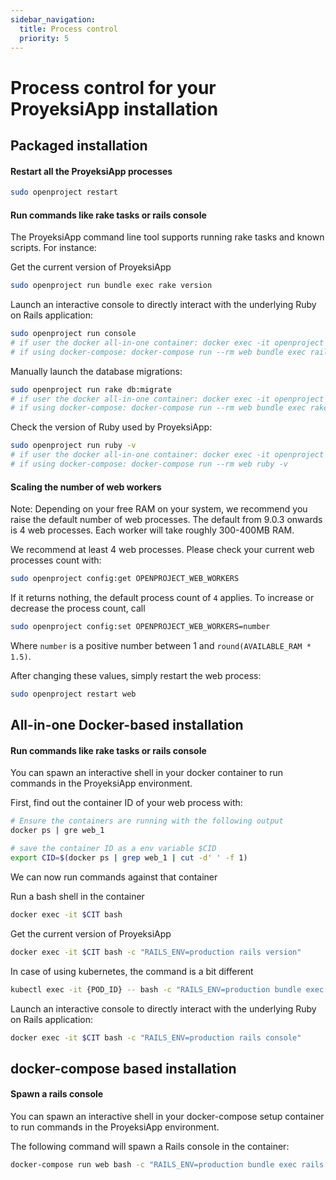 ```yaml
---
sidebar_navigation:
  title: Process control
  priority: 5
---
```


# Process control for your ProyeksiApp installation





## Packaged installation 

#### Restart all the ProyeksiApp processes

```bash
sudo openproject restart
```



#### Run commands like rake tasks or rails console

The ProyeksiApp command line tool supports running rake tasks and known scripts. For instance:

Get the current version of ProyeksiApp

```bash
sudo openproject run bundle exec rake version
```

Launch an interactive console to directly interact with the underlying Ruby on Rails application:

```bash
sudo openproject run console
# if user the docker all-in-one container: docker exec -it openproject bundle exec rails console
# if using docker-compose: docker-compose run --rm web bundle exec rails console
```

Manually launch the database migrations:

```bash
sudo openproject run rake db:migrate
# if user the docker all-in-one container: docker exec -it openproject bundle exec rake db:migrate
# if using docker-compose: docker-compose run --rm web bundle exec rake db:migrate
```

Check the version of Ruby used by ProyeksiApp:

```bash
sudo openproject run ruby -v
# if user the docker all-in-one container: docker exec -it openproject ruby -v
# if using docker-compose: docker-compose run --rm web ruby -v
```



#### Scaling the number of web workers

Note: Depending on your free RAM on your system, we recommend you raise the default number of web processes. The default from 9.0.3 onwards is 4 web processes. Each worker will take roughly 300-400MB RAM.

We recommend at least 4 web processes. Please check your current web processes count with:

```bash
sudo openproject config:get OPENPROJECT_WEB_WORKERS
```

If it returns nothing, the default process count of `4` applies. To increase or decrease the process count, call

```bash
sudo openproject config:set OPENPROJECT_WEB_WORKERS=number
```

Where `number` is a positive number between 1 and `round(AVAILABLE_RAM * 1.5)`.

After changing these values, simply restart the web process:

```bash
sudo openproject restart web
```



## All-in-one Docker-based installation

#### Run commands like rake tasks or rails console

You can spawn an interactive shell in your docker container to run commands in the ProyeksiApp environment.



First, find out the container ID of your web process with: 

```bash
# Ensure the containers are running with the following output
docker ps | gre web_1

# save the container ID as a env variable $CID
export CID=$(docker ps | grep web_1 | cut -d' ' -f 1)
```



We can now run commands against that container

Run a bash shell in the container

```bash
docker exec -it $CIT bash
```

Get the current version of ProyeksiApp

```bash
docker exec -it $CIT bash -c "RAILS_ENV=production rails version"
```

In case of using kubernetes, the command is a bit different

```bash
kubectl exec -it {POD_ID} -- bash -c "RAILS_ENV=production bundle exec rails console"
```



Launch an interactive console to directly interact with the underlying Ruby on Rails application:

```bash
docker exec -it $CIT bash -c "RAILS_ENV=production rails console"
```

## docker-compose based installation

#### Spawn a rails console

You can spawn an interactive shell in your docker-compose setup container to run commands in the ProyeksiApp environment.


The following command will spawn a Rails console in the container:

```bash
docker-compose run web bash -c "RAILS_ENV=production bundle exec rails console"
```
